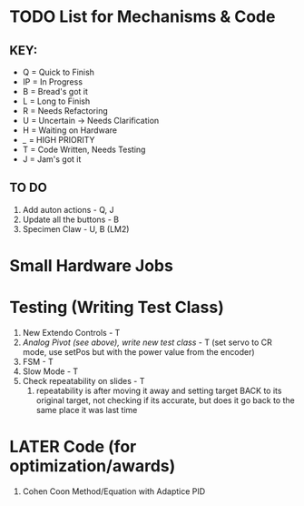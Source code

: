# TODO List for Mechanisms & Code

## KEY: 
- Q = Quick to Finish
- IP = In Progress
- B = Bread's got it
- L = Long to Finish
- R = Needs Refactoring
- U = Uncertain -> Needs Clarification
- H = Waiting on Hardware
- *_* = HIGH PRIORITY
- T = Code Written, Needs Testing
- J = Jam's got it

## TO DO
1) Add auton actions - Q, J
2) Update all the buttons - B
3) Specimen Claw - U, B (LM2)

# Small Hardware Jobs

# Testing (Writing Test Class)
1) New Extendo Controls - T
2) *Analog Pivot (see above), write new test class* - T (set servo to CR mode, use setPos but with the power value from the encoder)
3) FSM - T
4) Slow Mode - T
5) Check repeatability on slides - T
   1) repeatability is after moving it away and setting target BACK to its original target, not checking if its accurate, but does it go back to the same place it was last time

# LATER Code (for optimization/awards)
1) Cohen Coon Method/Equation with Adaptice PID